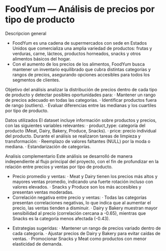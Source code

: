 # FoodYum — Análisis de precios por tipo de producto

Descripcion general
- FoodYum es una cadena de supermercados con sede en Estados Unidos que comercializa una amplia variedad de productos: frutas y verduras, carne, lácteos, productos horneados, snacks y otros alimentos básicos del hogar.
- Con el aumento de los precios de los alimentos, FoodYum busca mantener un inventario equilibrado que cubra distintas categorías y rangos de precios, asegurando opciones accesibles para todos los segmentos de clientes.

Objetivo del análisis
analizar la distribución de precios dentro de cada tipo de producto y detectar posibles oportunidades para:
· Mantener un rango de precios adecuado en todas las categorías.
· Identificar productos fuera de rango (outliers).
· Evaluar diferencias entre las medianas y los cuartiles por tipo de producto.

Datos utilizados
El dataset incluye información sobre productos y precios, con las siguientes variables relevantes:
· product_type: categoría del producto (Meat, Dairy, Bakery, Produce, Snacks).
· price: precio individual del producto.
Durante el análisis se realizaron tareas de limpieza y transformación:
· Reemplazo de valores faltantes (NULL) por la moda o mediana.
· Estandarización de categorías.

Analisis complementario
Este análisis se desarrolló de manera independiente al flujo principal del proyecto, con el fin de profundizar en la relación entre precios y ventas por tipo de producto.
- Precio promedio y ventas:
· Meat y Dairy tienen los precios más altos y mayores ventas promedio, indicando una fuerte rotación incluso con valores elevados.
· Snacks y Produce son los más accesibles y presentan ventas moderadas.
- Correlación negativa entre precio y ventas:
· Todas las categorías presentan correlaciones negativas, lo que indica que al aumentar el precio, las ventas tienden a disminuir.
· Dairy y Bakery muestran mayor sensibilidad al precio (correlación cercana a -0.65), mientras que Snacks es la categoría menos afectada (-0.43).

* Estrategias sugeridas:
· Mantener un rango de precios variado dentro de cada categoría.
· Ajustar precios de Dairy y Bakery para evitar caídas de ventas.
· Promocionar Snacks y Meat como productos con menor elasticidad de demanda.

